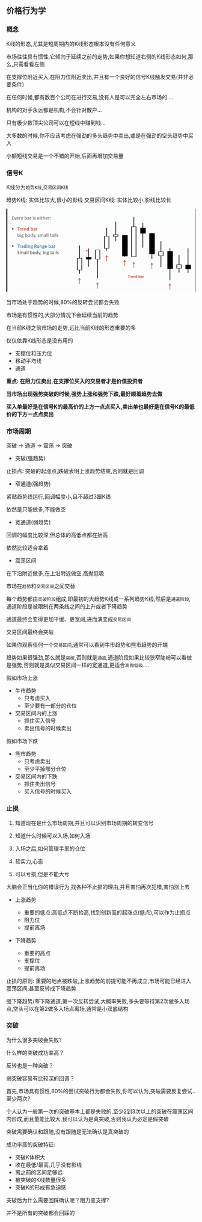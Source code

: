 ## 价格行为学

### 概念

K线的形态,尤其是短周期内的K线形态根本没有任何意义

市场往往具有惯性,它倾向于延续之前的走势,如果你想知道右侧的K线形态如何,那么,只需看看左侧

在支撑位附近买入,在阻力位附近卖出,并且有一个良好的信号K线触发交易(并非必要条件)

在任何时候,都有数百个公司在进行交易,没有人是可以完全左右市场的....

机构的对手永远都是机构,不会针对散户...

只有极少数顶尖公司可以在短线中赚到钱...

大多数的时候,你不应该考虑在强劲的多头趋势中卖出,或是在强劲的空头趋势中买入

小额短线交易是一个不错的开始,后面再增加交易量

### 信号K

K线分为`趋势K线`,`交易区间K线`

趋势K线: 实体比较大,很小的影线
交易区间K线: 实体比较小,影线比较长

![](./images/brooks/trendbar.png)


当市场处于趋势的时候,80%的反转尝试都会失败

市场是有惯性的,大部分情况下会延续当前的趋势

在当前K线之前市场的走势,远比当前K线的形态重要的多

仅仅依靠K线形态是没有用的

- 支撑位和压力位
- 移动平均线
- 通道

**重点: 在阻力位卖出,在支撑位买入的交易者才是价值投资者**

**当市场出现强势突破的时候,强势上涨和强势下跌,最好顺着趋势去做**

**买入单最好是在信号K的最高价的上方一点点买入,卖出单也最好是在信号K的最低价的下方一点点卖出**


### 市场周期

突破 -> 通道 -> 震荡 -> 突破

- 突破(强趋势)

止损点: 突破的起涨点,跌破表明上涨趋势结束,否则就是回调

- 窄通道(强趋势)

紧贴趋势线运行,回调幅度小,且不超过3跟K线

依然是只能做多,不能做空

- 宽通道(弱趋势)

回调的幅度比较深,但总体的高低点都在抬高

依然比较适合拿着

- 震荡区间

在下沿附近做多,在上沿附近做空,高抛低吸



市场在`趋势`和`交易区间`之间交替

每个趋势都由`突破阶段`组成,即最初的大趋势K线或一系列趋势K线,然后是`通道阶段`,通道阶段是被限制在两条线之间的上升或者下降趋势

通道最终会变得更加平缓、更宽阔,进而演变成`交易区间`

交易区间最终会突破

如果你观察任何一个`交易区间`,通常可以看到牛市趋势和熊市趋势的开端

趋势如果很强劲,那么就是`突破`,否则就是`通道`,通道阶段如果比较狭窄陡峭可以看做是强势,否则就是类似交易区间一样的宽通道,更适合`高抛低吸`....



假如市场上涨

- 牛市趋势
    - 只考虑买入
    - 至少要有一部分的仓位
- 交易区间内的上涨
    - 抓住买入信号
    - 卖出信号的时候卖出

假如市场下跌

- 熊市趋势
    - 只考虑卖出
    - 至少平掉部分仓位
- 交易区间内的下跌
    - 抓住卖出信号
    - 买入信号的时候买入


### 止损

1. 知道现在是什么市场周期,并且可以识别市场周期的转变信号

2. 知道什么时候可以入场,如何入场

3. 入场之后,如何管理手里的仓位

4. 软实力,心态

5. 可以亏损,但是不能大亏

大脑会正当化你的错误行为,找各种不止损的理由,并且害怕再次犯错,害怕涨上去


- 上涨趋势
    - 重要的低点:高低点不断抬高,找到创新高的起涨点(低点),可以作为止损点
    - 阻力位
    - 提前离场

- 下降趋势
    - 重要的高点
    - 支撑位
    - 提前离场

止损的原则: 重要的地点被跌破,上涨趋势的前提可能不再成立,市场可能已经进入震荡区间,甚至反转成下降趋势

强下降趋势/窄下降通道,第一次反转尝试,大概率失败,多头要等待第2次做多入场点,空头可以在第2做多入场点离场,通常是小双底结构

### 突破

为什么很多突破会失败?

什么样的突破成功率高？

反转也是一种突破？

弱突破容易有比较深的回调？


首先,市场具有惯性,80%的尝试突破行为都会失败,你可以认为,突破需要反复尝试..至少两次?

个人认为一般第一次的突破基本上都是失败的,至少2到3次以上的突破在震荡区间内形成,而且量能比较大,我可以认为是真突破,否则我认为必定是假突破



突破需要确认和跟随,没有跟随是无法确认是真突破的

成功率高的突破特征:

- 突破K体积大
- 收在最低/最高,几乎没有影线
- 离之前的区间足够远
- 被突破的K线数量很多
- 突破K的形成有急迫感


突破后为什么需要回踩确认呢？阻力变支撑?

并不是所有的突破都会回踩的














































































































































